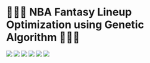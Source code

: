 # 🏀🤾‍♂️ NBA Fantasy Lineup Optimization using Genetic Algorithm 🤾‍♂️🏀
<img src="images/ARTIFICIAL INTELLIGENCE_page-0001.jpg"> 
<img src="images/ARTIFICIAL INTELLIGENCE_page-0002.jpg"> 
<img src="images/ARTIFICIAL INTELLIGENCE_page-0003.jpg"> 
<img src="images/ARTIFICIAL INTELLIGENCE_page-0004.jpg"> 
<img src="images/ARTIFICIAL INTELLIGENCE_page-0005.jpg"> 
<img src="images/ARTIFICIAL INTELLIGENCE_page-0006.jpg"> 

